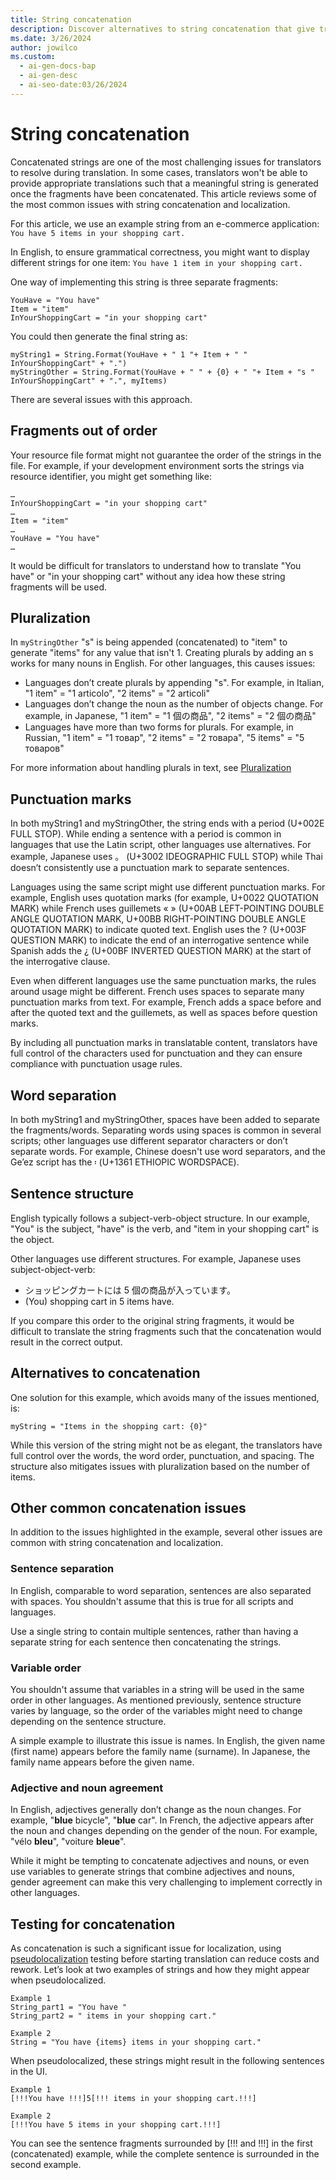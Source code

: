 ```yaml
---
title: String concatenation
description: Discover alternatives to string concatenation that give translators more control over words, order, punctuation, and spacing.
ms.date: 3/26/2024
author: jowilco
ms.custom:
  - ai-gen-docs-bap
  - ai-gen-desc
  - ai-seo-date:03/26/2024
---
```


# String concatenation

Concatenated strings are one of the most challenging issues for translators to resolve during translation. In some cases, translators won't be able to provide appropriate translations such that a meaningful string is generated once the fragments have been concatenated. This article reviews some of the most common issues with string concatenation and localization.

For this article, we use an example string from an e-commerce application: ```You have 5 items in your shopping cart.```

In English, to ensure grammatical correctness, you might want to display different strings for one item: ```You have 1 item in your shopping cart.```

One way of implementing this string is three separate fragments:

```text
YouHave = "You have"
Item = "item"
InYourShoppingCart = "in your shopping cart"
```

You could then generate the final string as:

```text
myString1 = String.Format(YouHave + " 1 "+ Item + " " InYourShoppingCart" + ".")
myStringOther = String.Format(YouHave + " " + {0} + " "+ Item + "s " InYourShoppingCart" + ".", myItems)
```

There are several issues with this approach.

## Fragments out of order

Your resource file format might not guarantee the order of the strings in the file. For example, if your development environment sorts the strings via resource identifier, you might get something like:

```text
…
InYourShoppingCart = "in your shopping cart"
…
Item = "item"
…
YouHave = "You have"
…
```

It would be difficult for translators to understand how to translate "You have" or "in your shopping cart" without any idea how these string fragments will be used.

## Pluralization

In ```myStringOther``` "s" is being appended (concatenated) to "item" to generate "items" for any value that isn't 1. Creating plurals by adding an s works for many nouns in English. For other languages, this causes issues:

- Languages don’t create plurals by appending "s". For example, in Italian, "1 item" = "1 articolo", "2 items" = "2 articoli"
- Languages don’t change the noun as the number of objects change. For example, in Japanese, "1 item" = "1 個の商品", "2 items" = "2 個の商品"
- Languages have more than two forms for plurals. For example, in Russian, "1 item" = "1 товар", "2 items" = "2 товара", "5 items" = "5 товаров"

For more information about handling plurals in text, see [Pluralization](pluralization.md)

## Punctuation marks

In both myString1 and myStringOther, the string ends with a period (U+002E FULL STOP). While ending a sentence with a period is common in languages that use the Latin script, other languages use alternatives. For example, Japanese uses 。 (U+3002 IDEOGRAPHIC FULL STOP) while Thai doesn’t consistently use a punctuation mark to separate sentences.

Languages using the same script might use different punctuation marks. For example, English uses quotation marks (for example, U+0022 QUOTATION MARK) while French uses guillemets « » (U+00AB LEFT-POINTING DOUBLE ANGLE QUOTATION MARK, U+00BB RIGHT-POINTING DOUBLE ANGLE QUOTATION MARK) to indicate quoted text. English uses the ? (U+003F QUESTION MARK) to indicate the end of an interrogative sentence while Spanish adds the ¿ (U+00BF INVERTED QUESTION MARK) at the start of the interrogative clause.

Even when different languages use the same punctuation marks, the rules around usage might be different. French uses spaces to separate many punctuation marks from text. For example, French adds a space before and after the quoted text and the guillemets, as well as spaces before question marks.

By including all punctuation marks in translatable content, translators have full control of the characters used for punctuation and they can ensure compliance with punctuation usage rules.

## Word separation

In both myString1 and myStringOther, spaces have been added to separate the fragments/words. Separating words using spaces is common in several scripts; other languages use different separator characters or don’t separate words. For example, Chinese doesn't use word separators, and the Ge’ez script has the ፡ (U+1361 ETHIOPIC WORDSPACE).

## Sentence structure

English typically follows a subject-verb-object structure. In our example, "You" is the subject, "have" is the verb, and "item in your shopping cart" is the object.

Other languages use different structures. For example, Japanese uses subject-object-verb:

- ショッピングカートには 5 個の商品が入っています。
- (You) shopping cart in 5 items have.

If you compare this order to the original string fragments, it would be difficult to translate the string fragments such that the concatenation would result in the correct output.

## Alternatives to concatenation

One solution for this example, which avoids many of the issues mentioned, is:

```text
myString = "Items in the shopping cart: {0}"
```

While this version of the string might not be as elegant, the translators have full control over the words, the word order, punctuation, and spacing. The structure also mitigates issues with pluralization based on the number of items.

## Other common concatenation issues

In addition to the issues highlighted in the example, several other issues are common with string concatenation and localization.

### Sentence separation

In English, comparable to word separation, sentences are also separated with spaces. You shouldn't assume that this is true for all scripts and languages.

Use a single string to contain multiple sentences, rather than having a separate string for each sentence then concatenating the strings.

### Variable order

You shouldn't assume that variables in a string will be used in the same order in other languages. As mentioned previously, sentence structure varies by language, so the order of the variables might need to change depending on the sentence structure.

A simple example to illustrate this issue is names. In English, the given name (first name) appears before the family name (surname). In Japanese, the family name appears before the given name.

### Adjective and noun agreement

In English, adjectives generally don’t change as the noun changes. For example, "**blue** bicycle", "**blue** car". In French, the adjective appears after the noun and changes depending on the gender of the noun. For example, "vélo **bleu**", "voiture **bleue**".

While it might be tempting to concatenate adjectives and nouns, or even use variables to generate strings that combine adjectives and nouns, gender agreement can make this very challenging to implement correctly in other languages.

## Testing for concatenation

As concatenation is such a significant issue for localization, using [pseudolocalization](../methodology/pseudolocalization.md) testing before starting translation can reduce costs and rework. Let’s look at two examples of strings and how they might appear when pseudolocalized.

```text
Example 1
String_part1 = "You have "
String_part2 = " items in your shopping cart."

Example 2
String = "You have {items} items in your shopping cart."
```

When pseudolocalized, these strings might result in the following sentences in the UI.

```text
Example 1
[!!!You have !!!]5[!!! items in your shopping cart.!!!]

Example 2
[!!!You have 5 items in your shopping cart.!!!]
```

You can see the sentence fragments surrounded by [!!! and !!!] in the first (concatenated) example, while the complete sentence is surrounded in the second example.
